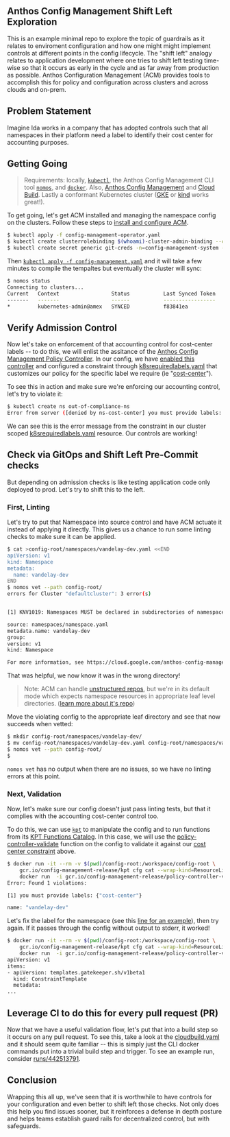 
## Anthos Config Management Shift Left Exploration

This is an example minimal repo to explore the topic of guardrails as it relates
to enviroment configuration and how one might might implement controls at
different points in the config lifecycle.  The "shift left" analogy relates to 
application development where one tries to shift left testing time-wise so that it occurs
as early in the cycle and as far away from production as possible. Anthos Configuration
Management (ACM) provides tools to accomplish this for policy and configuration
across clusters and across clouds and on-prem.

## Problem Statement

Imagine Ida works in a company that has adopted controls such that all
namespaces in their platform need a label to identify their cost center for
accounting purposes.

## Getting Going

> Requirements: locally, [`kubectl`](https://kubernetes.io/docs/tasks/tools/install-kubectl/), the Anthos Config Management CLI tool [`nomos`](https://cloud.google.com/anthos-config-management/docs/how-to/nomos-command#installing), and [`docker`](https://docs.docker.com/install/). Also, [Anthos Config Management](https://cloud.google.com/anthos/config-management) and [Cloud Build](https://cloud.google.com/cloud-build). Lastly a conformant Kubernetes cluster ([GKE](https://cloud.google.com/kubernetes-engine) or [kind](https://github.com/kubernetes-sigs/kind) works great!).

To get going, let's get ACM installed and managing the namespace config on the
clusters. Follow these steps to [install and configure
ACM](https://cloud.google.com/anthos-config-management/docs/how-to/installing).

```bash
$ kubectl apply -f config-management-operator.yaml
$ kubectl create clusterrolebinding $(whoami)-cluster-admin-binding --clusterrole=cluster-admin --user=$(whoami)@google.com # for GKE
$ kubectl create secret generic git-creds -n=config-management-system --from-file=ssh=$HOME/.ssh/id_rsa.nomos
```

Then [`kubectl apply -f config-management.yaml`](./config-management.yaml) and it will take a few minutes
to compile the tempaltes but eventually the cluster will sync:

```bash
$ nomos status 
Connecting to clusters...
Current   Context                 Status           Last Synced Token   Sync Branch
-------   -------                 ------           -----------------   -----------
*         kubernetes-admin@amex   SYNCED           f83841ea            master
```

## Verify Admission Control

Now let's take on enforcement of that accounting control for cost-center labels -- to do this, we will enlist the assitance of the [Anthos Config Management Policy Controller](https://cloud.google.com/anthos-config-management/docs/concepts/policy-controller). In our config, we have [enabled this controller](config-management.yaml#L8-L10) and configured a constraint through [k8srequiredlabels.yaml](./config-root/cluster/k8srequiredlabels.yaml) that customizes our policy for the specific label we require (ie "[cost-center](config-root/cluster/ns-should-have-cost-center.yaml#L13)"). 

To see this in action and make sure we're enforcing our accounting control, let's try to violate it:

```bash
$ kubectl create ns out-of-compliance-ns
Error from server ([denied by ns-cost-center] you must provide labels: {"cost-center"}): admission webhook "validation.gatekeeper.sh" denied the request: [denied by ns-cost-center] you must provide labels: {"cost-center"}
```

We can see this is the error message from the constraint in our cluster scoped
[k8srequiredlabels.yaml](./config-root/cluster/k8srequiredlabels.yaml) resource. Our controls are working! 


## Check via GitOps and Shift Left Pre-Commit checks

But depending on admission checks is like testing application code only deployed to prod. 
Let's try to shift this to the left.

### First, Linting

Let's try to put that Namespace into source control and have ACM actuate it instead of applying it directly. This gives us a chance to run some linting checks to make sure it can be applied.

```bash
$ cat >config-root/namespaces/vandelay-dev.yaml <<END
apiVersion: v1
kind: Namespace
metadata:
  name: vandelay-dev
END
$ nomos vet --path config-root/
errors for Cluster "defaultcluster": 3 error(s)


[1] KNV1019: Namespaces MUST be declared in subdirectories of namespaces/. Create a subdirectory for Namespaces declared in:

source: namespaces/namespace.yaml
metadata.name: vandelay-dev
group:
version: v1
kind: Namespace

For more information, see https://cloud.google.com/anthos-config-management/docs/reference/errors#knv1019
```

That was helpful, we now know it was in the wrong directory! 

> Note: ACM can handle [unstructured
repos](https://cloud.google.com/anthos-config-management/docs/how-to/unstructured-repo),
> but we're in its default mode which expects namespace resources in
> appropriate leaf level directories. ([learn more about it's
repo](https://cloud.google.com/anthos-config-management/docs/how-to/repo))

Move the violating config to the appropriate leaf directory and see that now
succeeds when vetted:

```bash
$ mkdir config-root/namespaces/vandelay-dev/
$ mv config-root/namespaces/vandelay-dev.yaml config-root/namespaces/vandelay-dev/namespace.yaml
$ nomos vet --path config-root/
$
```
`nomos vet` has no output when there are no issues, so we have no linting errors at this point.


### Next, Validation

Now, let's make sure our config doesn't just pass linting tests, but that it
complies with the accounting cost-center control too. 

To do this, we can use [`kpt`](https://github.com/GoogleContainerTools/kpt) to
manipulate the config and to run functions from its [KPT Functions
Catalog](https://googlecontainertools.github.io/kpt-functions-catalog/). 
In this case, we will use the [policy-controller-validate](http://gcr.io/config-management-release/policy-controller-validate)
function on the config to validate it against our [cost center
constraint](./config-root/cluster/ns-should-have-cost-center.yaml) above.

```bash
$ docker run -it --rm -v $(pwd)/config-root:/workspace/config-root \ 
    gcr.io/config-management-release/kpt cfg cat --wrap-kind=ResourceList  /workspace | 
    docker run  -i gcr.io/config-management-release/policy-controller-validate 
Error: Found 1 violations:

[1] you must provide labels: {"cost-center"}

name: "vandelay-dev"
```

Let's fix the label for the namespace (see this [line for an example](config-root/namespaces/vandelay-dev/namespace.yaml#L6)), then try again. If it passes through the
config without output to stderr, it worked!

```bash
$ docker run -it --rm -v $(pwd)/config-root:/workspace/config-root \ 
    gcr.io/config-management-release/kpt cfg cat --wrap-kind=ResourceList  /workspace | 
    docker run  -i gcr.io/config-management-release/policy-controller-validate 
apiVersion: v1
items:
- apiVersion: templates.gatekeeper.sh/v1beta1
  kind: ConstraintTemplate
  metadata:
...
```

## Leverage CI to do this for every pull request (PR)

Now that we have a useful validation flow, let's put that into a build step so it occurs on any 
pull request. To see this, take a look at the [cloudbuild.yaml](cloudbuild.yaml) and it should seem 
quite familiar -- this is simply just the CLI docker commands put into a trivial build step and trigger. 
To see an example run, consider [runs/442513791](../../runs/442513791).


## Conclusion

Wrapping this all up, we've seen that it is worthwhile to have controls for your configuration and even better
to shift left those checks. Not only does this help you find issues sooner, but it reinforces a defense in depth 
posture and helps teams establish guard rails for decentralized control, but with safeguards.






